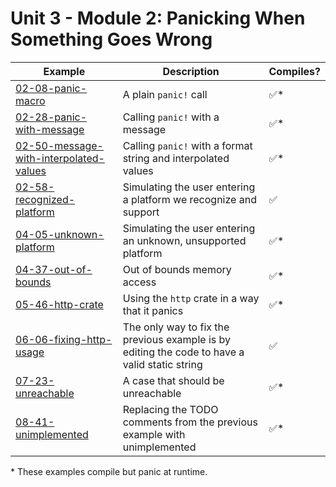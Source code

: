 # Unit 3 - Module 2: Panicking When Something Goes Wrong

| Example | Description | Compiles? |
|---------|-------------|-----------|
| [02-08-panic-macro](02-08-panic-macro) | A plain `panic!` call | ✅* |
| [02-28-panic-with-message](02-28-panic-with-message) | Calling `panic!` with a message | ✅* |
| [02-50-message-with-interpolated-values](02-50-message-with-interpolated-values) | Calling `panic!` with a format string and interpolated values | ✅* |
| [02-58-recognized-platform](02-58-recognized-platform) | Simulating the user entering a platform we recognize and support | ✅ |
| [04-05-unknown-platform](04-05-unknown-platform) | Simulating the user entering an unknown, unsupported platform | ✅* |
| [04-37-out-of-bounds](04-37-out-of-bounds) | Out of bounds memory access | ✅* |
| [05-46-http-crate](05-46-http-crate) | Using the `http` crate in a way that it panics | ✅* |
| [06-06-fixing-http-usage](06-06-fixing-http-usage) | The only way to fix the previous example is by editing the code to have a valid static string | ✅ |
| [07-23-unreachable](07-23-unreachable) | A case that should be unreachable | ✅* |
| [08-41-unimplemented](08-41-unimplemented) | Replacing the TODO comments from the previous example with unimplemented | ✅* |

\* These examples compile but panic at runtime.
